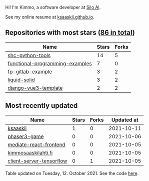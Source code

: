 Hi! I'm Kimmo, a software developer at [Silo AI](https://silo.ai/).

See my online resume at [ksaaskil.github.io](https://ksaaskil.github.io).

<!-- repositories starts -->

## Repositories with most stars ([86 in total](https://github.com/ksaaskil?tab=repositories))
| Name        | Stars           | Forks  |
| ------------- |-------------| -----|
|[shc-python-tools](https://github.com/ksaaskil/shc-python-tools)|14|5
|[functional-programming-examples](https://github.com/ksaaskil/functional-programming-examples)|7|0
|[fp-gitlab-example](https://github.com/ksaaskil/fp-gitlab-example)|3|2
|[liquid-solid](https://github.com/ksaaskil/liquid-solid)|3|2
|[django-vue3-template](https://github.com/ksaaskil/django-vue3-template)|2|2

<!-- repositories ends -->
<!-- recent_repositories starts -->

## Most recently updated
| Name        | Stars           | Forks  | Updated at
| ------------- |-------------| -----|-----|
|[ksaaskil](https://github.com/ksaaskil/ksaaskil)|1|0|2021-10-11
|[phaser3-game](https://github.com/ksaaskil/phaser3-game)|0|0|2021-10-06
|[mediate-react-frontend](https://github.com/ksaaskil/mediate-react-frontend)|0|0|2021-10-05
|[kimmosaaskilahti.fi](https://github.com/ksaaskil/kimmosaaskilahti.fi)|0|0|2021-10-05
|[client-server-tensorflow](https://github.com/ksaaskil/client-server-tensorflow)|0|1|2021-10-05

<!-- recent_repositories ends -->
<!-- updated_at starts -->
Table updated on Tuesday, 12. October 2021. See the code [here](https://github.com/ksaaskil/ksaaskil).
<!-- updated_at ends -->
